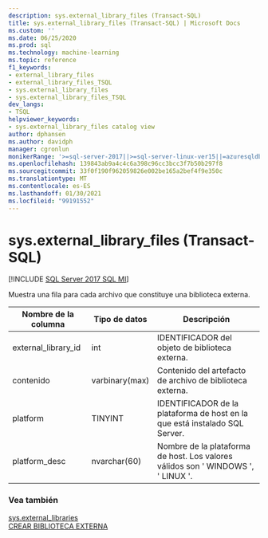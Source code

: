 ```yaml
---
description: sys.external_library_files (Transact-SQL)
title: sys.external_library_files (Transact-SQL) | Microsoft Docs
ms.custom: ''
ms.date: 06/25/2020
ms.prod: sql
ms.technology: machine-learning
ms.topic: reference
f1_keywords:
- external_library_files
- external_library_files_TSQL
- sys.external_library_files
- sys.external_library_files_TSQL
dev_langs:
- TSQL
helpviewer_keywords:
- sys.external_library_files catalog view
author: dphansen
ms.author: davidph
manager: cgronlun
monikerRange: '>=sql-server-2017||>=sql-server-linux-ver15||=azuresqldb-mi-current'
ms.openlocfilehash: 139843ab9a4c4c6a398c96cc3bcc3f7b50b297f8
ms.sourcegitcommit: 33f0f190f962059826e002be165a2bef4f9e350c
ms.translationtype: MT
ms.contentlocale: es-ES
ms.lasthandoff: 01/30/2021
ms.locfileid: "99191552"
---
```

# <a name="sysexternal_library_files-transact-sql"></a>sys.external_library_files (Transact-SQL)  
[!INCLUDE [SQL Server 2017 SQL MI](../../includes/applies-to-version/sqlserver2017-asdbmi.md)]

Muestra una fila para cada archivo que constituye una biblioteca externa.

|Nombre de la columna |Tipo de datos |Descripción|
|------|------|-----|
|external_library_id | int |IDENTIFICADOR del objeto de biblioteca externa. |
|contenido |varbinary(max) |Contenido del artefacto de archivo de biblioteca externa. |
|platform |TINYINT |IDENTIFICADOR de la plataforma de host en la que está instalado SQL Server. |
|platform_desc | nvarchar(60) |Nombre de la plataforma de host. Los valores válidos son ' WINDOWS ', ' LINUX '. |

### <a name="see-also"></a>Vea también  

[sys.external_libraries](sys-external-libraries-transact-sql.md)  
[CREAR BIBLIOTECA EXTERNA](../../t-sql/statements/create-external-library-transact-sql.md)  
